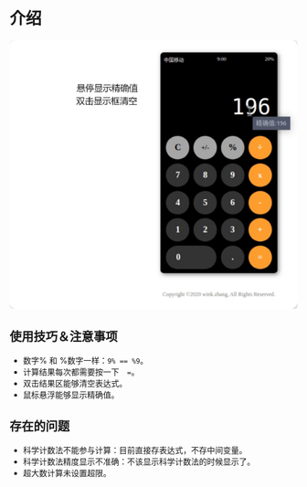 # 介绍

![pic](./images/img.jpg)

## 使用技巧＆注意事项

- 数字% 和 %数字一样：`9% == %9`。
- 计算结果每次都需要按一下　`=`。
- 双击结果区能够清空表达式。
- 鼠标悬浮能够显示精确值。

## 存在的问题

- 科学计数法不能参与计算：目前直接存表达式，不存中间变量。
- 科学计数法精度显示不准确：不该显示科学计数法的时候显示了。
- 超大数计算未设置超限。
